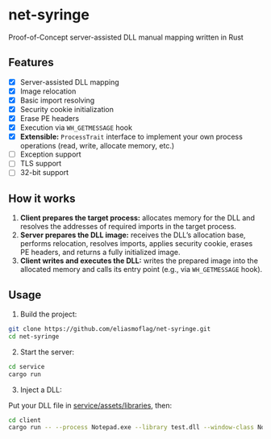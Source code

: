 # net-syringe
Proof-of-Concept server-assisted DLL manual mapping written in Rust

## Features
- [x] Server-assisted DLL mapping
- [x] Image relocation
- [x] Basic import resolving
- [x] Security cookie initialization
- [x] Erase PE headers
- [x] Execution via `WH_GETMESSAGE` hook
- [x] **Extensible:** `ProcessTrait` interface to implement your own process operations (read, write, allocate memory, etc.)
- [ ] Exception support
- [ ] TLS support
- [ ] 32-bit support

## How it works
1. **Client prepares the target process:** allocates memory for the DLL and resolves the addresses of required imports in the target process.
2. **Server prepares the DLL image:** receives the DLL’s allocation base, performs relocation, resolves imports, applies security cookie, erases PE headers, and returns a fully initialized image.
3. **Client writes and executes the DLL:** writes the prepared image into the allocated memory and calls its entry point (e.g., via `WH_GETMESSAGE` hook).

## Usage
1. Build the project:
```sh
git clone https://github.com/eliasmoflag/net-syringe.git
cd net-syringe
```
2. Start the server:
```sh
cd service
cargo run
```
3. Inject a DLL:

Put your DLL file in [service/assets/libraries](service/assets/libraries), then:
```sh
cd client
cargo run -- --process Notepad.exe --library test.dll --window-class Notepad
```

